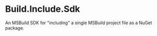 # Build.Include.Sdk
An MSBuild SDK for "including" a single MSBuild project file as a NuGet package.

